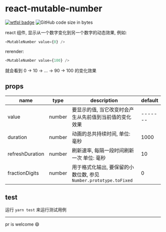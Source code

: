 # react-mutable-number

[![wtfpl badge](https://img.shields.io/github/license/wu-yu-xuan/react-mutable-number)](https://github.com/wu-yu-xuan/react-mutable-number/blob/master/LICENSE)
![GitHub code size in bytes](https://img.shields.io/github/languages/code-size/wu-yu-xuan/react-mutable-number)

react 组件, 显示从一个数字变化到另一个数字的动态效果, 例如:

```JavaScript
<MutableNumber value={0} />
```

rerender:

```javascript
<MutableNumber value={100} />
```

就会看到 0 -> 10 -> ... -> 90 -> 100 的变化效果

## props

| name            | type   | description                                                       | default |
| --------------- | ------ | ----------------------------------------------------------------- | ------- |
| value           | number | 要显示的值, 当它改变时会产生从先前值到当前值的变化效果            | ------- |
| duration        | number | 动画的总共持续时间, 单位: 毫秒                                    | 1000    |
| refreshDuration | number | 刷新速率, 每隔一段时间刷新一次 单位: 毫秒                         | 10      |
| fractionDigits  | number | 用于格式化输出, 要保留的小数位数, 参见 `Number.prototype.toFixed` | 0       |

## test

运行 `yarn test` 来运行测试用例

---

pr is welcome :smile:
